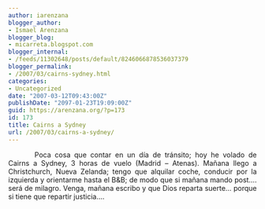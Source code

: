 ```yaml
---
author: iarenzana
blogger_author:
- Ismael Arenzana
blogger_blog:
- micarreta.blogspot.com
blogger_internal:
- /feeds/11302648/posts/default/8246066878536037379
blogger_permalink:
- /2007/03/cairns-sydney.html
categories:
- Uncategorized
date: "2007-03-12T09:43:00Z"
publishDate: "2097-01-23T19:09:00Z"
guid: https://arenzana.org/?p=173
id: 173
title: Cairns a Sydney
url: /2007/03/cairns-a-sydney/
---
```

<p style="text-align:justify;text-indent:40pt;">
  Poca cosa que contar en un día de tránsito; hoy he volado de Cairns a Sydney, 3 horas de vuelo (Madrid &#8211; Atenas). Mañana llego a Christchurch, Nueva Zelanda; tengo que alquilar coche, conducir por la izquierda y orientarme hasta el B&B; de modo que si mañana mando post&#8230;. será de milagro. Venga, mañana escribo y que Dios reparta suerte&#8230; porque si tiene que repartir justicia&#8230;.
</p>
